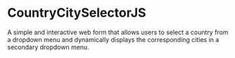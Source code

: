 # CountryCitySelectorJS
A simple and interactive web form that allows users to select a country from a dropdown menu and dynamically displays the corresponding cities in a secondary dropdown menu. 
